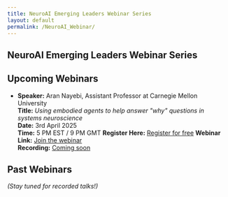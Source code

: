 ```yaml
---
title: NeuroAI Emerging Leaders Webinar Series
layout: default
permalink: /NeuroAI_Webinar/
---
```


<!--![NeuroAI Webinar Banner](../assets/webinar_banner.png)-->  
## NeuroAI Emerging Leaders Webinar Series  

## Upcoming Webinars  

- **Speaker:** Aran Nayebi, Assistant Professor at Carnegie Mellon University  
  **Title:** *Using embodied agents to help answer "why" questions in systems neuroscience*  
  **Date:** 3rd April 2025  
  **Time:**  5 PM EST / 9 PM GMT
  **Register Here:**  [Register for free](https://docs.google.com/forms/d/e/1FAIpQLSds3VRDTUKdkKd3g6dXHHvXZsWHzfCM-TenM7AwUzYmHWEg7A/viewform)
  **Webinar Link:**  [Join the webinar](https://monash.zoom.us/j/85798268827?pwd=Zc9R2cwvlRj2arSSeiaOE0aGanj65O.1)   
  **Recording:** [Coming soon](https://www.youtube.com/@NeuroaiNeurips2024)  

## Past Webinars  

*(Stay tuned for recorded talks!)*  
